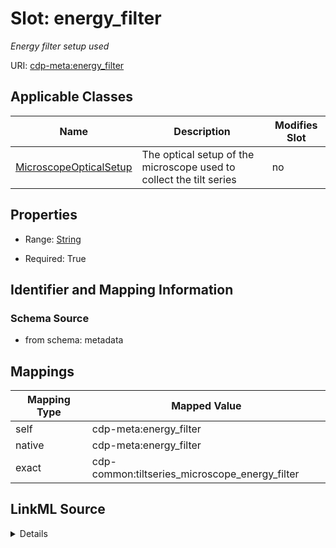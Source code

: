 

# Slot: energy_filter


_Energy filter setup used_



URI: [cdp-meta:energy_filter](metadataenergy_filter)



<!-- no inheritance hierarchy -->





## Applicable Classes

| Name | Description | Modifies Slot |
| --- | --- | --- |
| [MicroscopeOpticalSetup](MicroscopeOpticalSetup.md) | The optical setup of the microscope used to collect the tilt series |  no  |







## Properties

* Range: [String](String.md)

* Required: True





## Identifier and Mapping Information







### Schema Source


* from schema: metadata




## Mappings

| Mapping Type | Mapped Value |
| ---  | ---  |
| self | cdp-meta:energy_filter |
| native | cdp-meta:energy_filter |
| exact | cdp-common:tiltseries_microscope_energy_filter |




## LinkML Source

<details>
```yaml
name: energy_filter
description: Energy filter setup used
from_schema: metadata
exact_mappings:
- cdp-common:tiltseries_microscope_energy_filter
rank: 1000
alias: energy_filter
owner: MicroscopeOpticalSetup
domain_of:
- MicroscopeOpticalSetup
range: string
required: true
inlined: true
inlined_as_list: true

```
</details>